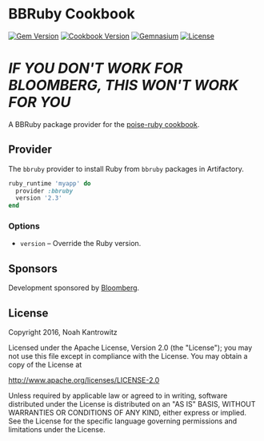 # BBRuby Cookbook

[![Gem Version](https://img.shields.io/gem/v/bbruby.svg)](https://rubygems.org/gems/bbruby)
[![Cookbook Version](https://img.shields.io/cookbook/v/bbruby.svg)](https://supermarket.chef.io/cookbooks/bbruby)
[![Gemnasium](https://img.shields.io/gemnasium/poise/bbruby.svg)](https://gemnasium.com/poise/bbruby)
[![License](https://img.shields.io/badge/license-Apache_2-blue.svg)](https://www.apache.org/licenses/LICENSE-2.0)

# *IF YOU DON'T WORK FOR BLOOMBERG, THIS WON'T WORK FOR YOU*

A BBRuby package provider for the
[poise-ruby cookbook](https://github.com/poise/poise-ruby).

## Provider

The `bbruby` provider to install Ruby from `bbruby` packages in Artifactory.

```ruby
ruby_runtime 'myapp' do
  provider :bbruby
  version '2.3'
end
```

### Options

* `version` – Override the Ruby version.

## Sponsors

Development sponsored by [Bloomberg](http://www.bloomberg.com/company/technology/).

## License

Copyright 2016, Noah Kantrowitz

Licensed under the Apache License, Version 2.0 (the "License");
you may not use this file except in compliance with the License.
You may obtain a copy of the License at

http://www.apache.org/licenses/LICENSE-2.0

Unless required by applicable law or agreed to in writing, software
distributed under the License is distributed on an "AS IS" BASIS,
WITHOUT WARRANTIES OR CONDITIONS OF ANY KIND, either express or implied.
See the License for the specific language governing permissions and
limitations under the License.
